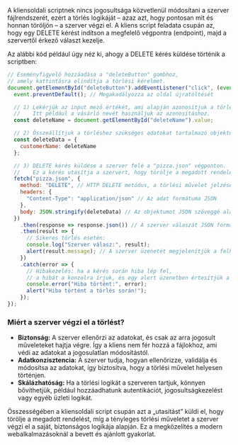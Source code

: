 A kliensoldali scriptnek nincs jogosultsága közvetlenül módosítani a szerver fájlrendszerét, ezért a törlés logikáját – azaz azt, hogy pontosan mit és honnan töröljön – a szerver végzi el. A kliens script feladata csupán az, hogy egy DELETE kérést indítson a megfelelő végpontra (endpoint), majd a szervertől érkező választ kezelje.

Az alábbi kód például úgy néz ki, ahogy a DELETE kérés küldése történik a scriptben:

```javascript
// Eseményfigyelő hozzáadása a "deleteButton" gombhoz,
// amely kattintásra elindítja a törlési kérelmet.
document.getElementById("deleteButton").addEventListener("click", (event) => {
  event.preventDefault(); // Megakadályozza az oldal újratöltését

  // 1) Lekérjük az input mező értékét, ami alapján azonosítjuk a törlendő rendelést.
  //    Itt például a vásárló nevét használjuk az azonosításhoz.
  const deleteName = document.getElementById("deleteName").value;

  // 2) Összeállítjuk a törléshez szükséges adatokat tartalmazó objektumot.
  const deleteData = {
    customerName: deleteName
  };

  // 3) DELETE kérés küldése a szerver felé a "pizza.json" végponton.
  //    Ez a kérés utasítja a szervert, hogy törölje a megadott rendelést.
  fetch("pizza.json", {
    method: "DELETE", // HTTP DELETE metódus, a törlési művelet jelzésére
    headers: {
      "Content-Type": "application/json" // Az adat formátuma JSON
    },
    body: JSON.stringify(deleteData) // Az objektumot JSON szöveggé alakítjuk
  })
    .then(response => response.json()) // A szerver válaszát JSON formátumra alakítjuk
    .then(result => {
      // Sikeres törlés esetén:
      console.log("Szerver válasz:", result);
      alert(result.message); // A szerver üzenetét megjelenítjük a felhasználónak
    })
    .catch(error => {
      // Hibakezelés: ha a kérés során hiba lép fel,
      // a hibát a konzolra írjuk, és egy alert üzenetben értesítjük a felhasználót.
      console.error("Hiba történt:", error);
      alert("Hiba történt a törlés során!");
    });
});
```

### Miért a szerver végzi el a törlést?

- **Biztonság:** A szerver ellenőrzi az adatokat, és csak az arra jogosult műveleteket hajtja végre. Így a kliens nem fér hozzá a fájlokhoz, ami védi az adatokat a jogosulatlan módosítástól.
- **Adatkonzisztencia:** A szerver tudja, hogyan ellenőrizze, validálja és módosítsa az adatokat, így biztosítva, hogy a törlési művelet helyesen történjen.
- **Skálázhatóság:** Ha a törlési logikát a szerveren tartjuk, könnyen bővíthetjük, például hozzáadhatunk autentikációt, jogosultságkezelést vagy egyéb üzleti logikát.

Összességében a kliensoldali script csupán azt a „utasítást” küldi el, hogy törölje a megadott rendelést, míg a tényleges törlési műveletet a szerver végzi el a saját, biztonságos logikája alapján. Ez a megközelítés a modern webalkalmazásoknál a bevett és ajánlott gyakorlat.
